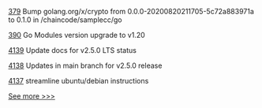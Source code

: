 
[379](https://github.com/hyperledger-labs/minifabric/pull/379) Bump golang.org/x/crypto from 0.0.0-20200820211705-5c72a883971a to 0.1.0 in /chaincode/samplecc/go

[390](https://github.com/hyperledger-labs/weaver-dlt-interoperability/pull/390) Go Modules version upgrade to v1.20

[4139](https://github.com/hyperledger/fabric/pull/4139) Update docs for v2.5.0 LTS status

[4138](https://github.com/hyperledger/fabric/pull/4138) Updates in main branch for v2.5.0 release

[4137](https://github.com/hyperledger/fabric/pull/4137) streamline ubuntu/debian instructions


[See more >>>](https://start-here.hyperledger.org/pull-requests)
